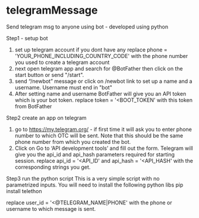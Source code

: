 # telegramMessage
Send telegram msg to anyone using bot - developed using python

Step1 - setup bot
1) set up telegram account if you dont have any
replace phone = 'YOUR_PHONE_INCLUDING_COUNTRY_CODE' with the phone number you used to create a telegram account
2) next open telegram app and search for @BotFather then click on the start button or send "/start".
3) send “/newbot” message or click on /newbot link to set up a name and a username. Username must end in "bot"
4) After setting name and username BotFather will give you an API token which is your bot token.
replace token = '<BOOT_TOKEN' with this token from BotFather


Step2 create an app on telegram
1) go to https://my.telegram.org/ - if first time it will ask you to enter phone number to which OTC will be sent.
   Note that this should be the same phone number from which you created the bot.
2) Click on Go to ‘API development tools’ and fill out the form. Telegram will give you the api_id and api_hash parameters required for starting session.
replace api_id = '<API_ID' and api_hash = '<API_HASH' with the corresponding strings you get.

Step3 run the python script
This is a very simple script with no parametrized inputs. 
You will need to install the following python libs
pip install telethon

replace user_id = '<@TELEGRAM_NAME|PHONE' with the phone or username to which message is sent.
